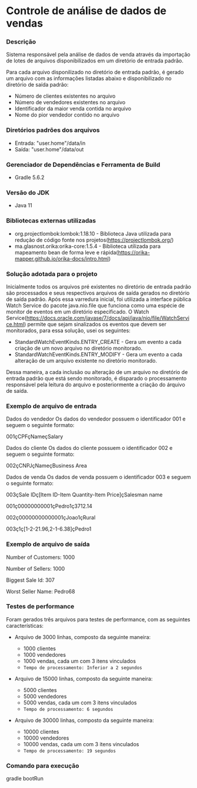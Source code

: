 # Controle de análise de dados de vendas

### Descrição
Sistema responsável pela análise de dados de venda através da 
importação de lotes de arquivos disponibilizados em um diretório de entrada padrão.

Para cada arquivo disponilizado no diretório de entrada padrão, é gerado 
um arquivo com as informações listadas abaixo e disponibilizado no diretório de saída padrão:

- Número de clientes existentes no arquivo
- Número de vendedores existentes no arquivo
- Identificador da maior venda contida no arquivo
- Nome do pior vendedor contido no arquivo

### Diretórios padrões dos arquivos
- Entrada: "user.home"/data/in
- Saída: "user.home"/data/out

### Gerenciador de Dependências e Ferramenta de Build
- Gradle 5.6.2

### Versão do JDK
- Java 11

### Bibliotecas externas utilizadas
- org.projectlombok:lombok:1.18.10 - Biblioteca Java utilizada para redução de 
código fonte nos projetos(https://projectlombok.org/)
- ma.glasnost.orika:orika-core:1.5.4 - Biblioteca utilizada para mapeamento bean de 
forma leve e rápida(https://orika-mapper.github.io/orika-docs/intro.html)

### Solução adotada para o projeto
Inicialmente todos os arquivos pré existentes no diretório de entrada 
padrão são processados e seus respectivos arquivos de saída gerados no diretório de saída padrão.
Após essa varredura inicial, foi utilizada a interface pública Watch Service do pacote java.nio.file
que funciona como uma espécie de monitor de eventos em um diretório especificado.
O Watch Service(https://docs.oracle.com/javase/7/docs/api/java/nio/file/WatchService.html) permite que sejam sinalizados os eventos que devem ser monitorados, para essa solução, usei os seguintes:
- StandardWatchEventKinds.ENTRY_CREATE - Gera um evento a cada criação de um novo arquivo no diretório monitorado.
- StandardWatchEventKinds.ENTRY_MODIFY - Gera um evento a cada alteração de um arquivo existente no diretório monitorado.

Dessa maneira, a cada inclusão ou alteração de um arquivo no diretório de 
entrada padrão que está sendo monitorado, é disparado o processamento responsável pela leitura do arquivo
e posteriormente a criação do árquivo de saída.

### Exemplo de arquivo de entrada

Dados do vendedor Os dados do vendedor possuem o identificador 001 e seguem o seguinte formato: <p>
001çCPFçNameçSalary

Dados do cliente Os dados do cliente possuem o identificador 002 e seguem o seguinte formato:<p>
002çCNPJçNameçBusiness Area
 
Dados de venda Os dados de venda possuem o identificador 003 e seguem o seguinte formato:<p>
003çSale IDç[Item ID-Item Quantity-Item Price]çSalesman name 
 
001ç00000000001çPedro1ç3712.14<p>
002ç00000000000001çJoao1çRural<p>
003ç1ç[1-2-21.96,2-1-6.38]çPedro1<p>

### Exemplo de arquivo de saída

Number of Customers: 1000<p>
Number of Sellers: 1000<p>
Biggest Sale Id: 307<p>
Worst Seller Name: Pedro68<p>

### Testes de performance

Foram gerados três arquivos para testes de performance, com as seguintes características:

- Arquivo de 3000 linhas, composto da seguinte maneira:
   - 1000 clientes
   - 1000 vendedores
   - 1000 vendas, cada um com 3 itens vinculados
   - `Tempo de processamento: Inferior a 2 segundos`

- Arquivo de 15000 linhas, composto da seguinte maneira:
   - 5000 clientes
   - 5000 vendedores
   - 5000 vendas, cada um com 3 itens vinculados
   - `Tempo de processamento: 6 segundos`

- Arquivo de 30000 linhas, composto da seguinte maneira:
   - 10000 clientes
   - 10000 vendedores
   - 10000 vendas, cada um com 3 itens vinculados
   - `Tempo de processamento: 19 segundos`

### Comando para execução

gradle bootRun